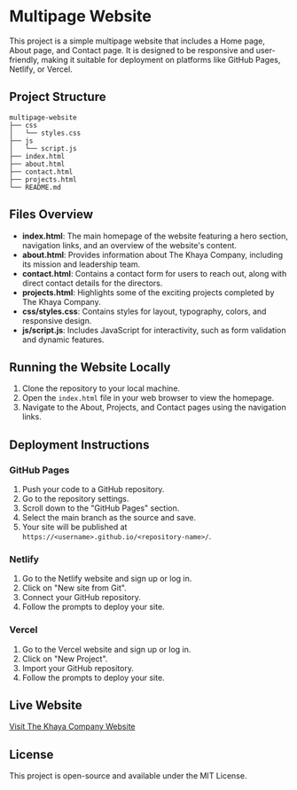# Multipage Website

This project is a simple multipage website that includes a Home page, About page, and Contact page. It is designed to be responsive and user-friendly, making it suitable for deployment on platforms like GitHub Pages, Netlify, or Vercel.

## Project Structure

```
multipage-website
├── css
│   └── styles.css
├── js
│   └── script.js
├── index.html
├── about.html
├── contact.html
├── projects.html
└── README.md
```

## Files Overview

- **index.html**: The main homepage of the website featuring a hero section, navigation links, and an overview of the website's content.
- **about.html**: Provides information about The Khaya Company, including its mission and leadership team.
- **contact.html**: Contains a contact form for users to reach out, along with direct contact details for the directors.
- **projects.html**: Highlights some of the exciting projects completed by The Khaya Company.
- **css/styles.css**: Contains styles for layout, typography, colors, and responsive design.
- **js/script.js**: Includes JavaScript for interactivity, such as form validation and dynamic features.

## Running the Website Locally

1. Clone the repository to your local machine.
2. Open the `index.html` file in your web browser to view the homepage.
3. Navigate to the About, Projects, and Contact pages using the navigation links.

## Deployment Instructions

### GitHub Pages

1. Push your code to a GitHub repository.
2. Go to the repository settings.
3. Scroll down to the "GitHub Pages" section.
4. Select the main branch as the source and save.
5. Your site will be published at `https://<username>.github.io/<repository-name>/`.

### Netlify

1. Go to the Netlify website and sign up or log in.
2. Click on "New site from Git".
3. Connect your GitHub repository.
4. Follow the prompts to deploy your site.

### Vercel

1. Go to the Vercel website and sign up or log in.
2. Click on "New Project".
3. Import your GitHub repository.
4. Follow the prompts to deploy your site.

## Live Website

[Visit The Khaya Company Website](<https://thekhayacompanytest.netlify.app/>)

## License

This project is open-source and available under the MIT License.
